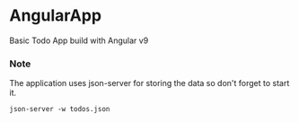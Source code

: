 # AngularApp
Basic Todo App build with Angular v9

### Note
The application uses json-server for storing the data so don't forget to start it.
<p><code>json-server -w todos.json</code></p>

